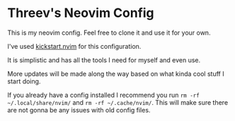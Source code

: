 # Threev's Neovim Config

This is my neovim config. Feel free to clone it and use it for your own.

I've used [kickstart.nvim](https://github.com/nvim-lua/kickstart.nvim) for this configuration.

It is simplistic and has all the tools I need for myself and even use.

More updates will be made along the way based on what kinda cool stuff I start doing.

If you already have a config installed I recommend you run ``rm -rf ~/.local/share/nvim/`` and ``rm -rf ~/.cache/nvim/``.
This will make sure there are not gonna be any issues with old config files.
